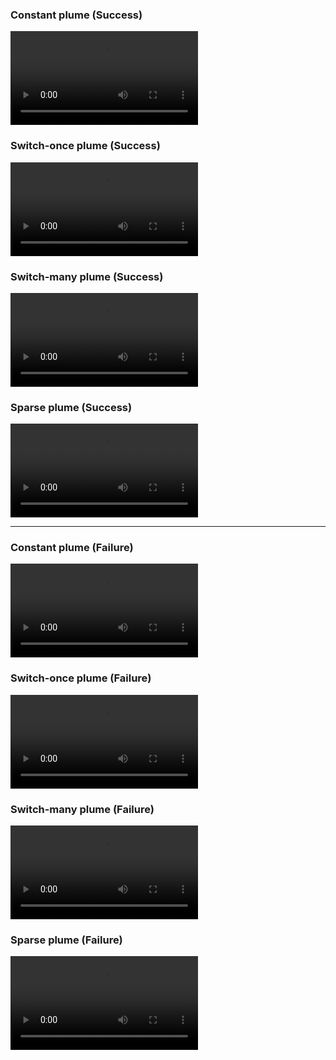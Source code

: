 ### Constant plume (Success)
![](supp/3307e9/constantx5b5_HOME_merged_common_ep088.mp4)

### Switch-once plume (Success)
![](supp/3307e9/switch45x5b5_HOME_merged_common_ep218.mp4)

### Switch-many plume (Success)
![](supp/3307e9/noisy3x5b5_HOME_merged_common_ep159.mp4)

### Sparse plume (Success)
![](supp/3307e9/constantx5b5_0.4_HOME_merged_common_ep138.mp4)

---

### Constant plume (Failure)
![](supp/3307e9/constantx5b5_OOB_merged_common_ep189.mp4)

### Switch-once plume (Failure)
![](supp/3307e9/switch45x5b5_OOB_merged_common_ep161.mp4)

### Switch-many plume (Failure)
![](supp/3307e9/noisy3x5b5_OOB_merged_common_ep053.mp4)

### Sparse plume (Failure)
![](supp/3307e9/constantx5b5_0.4_OOB_merged_common_ep114.mp4)













